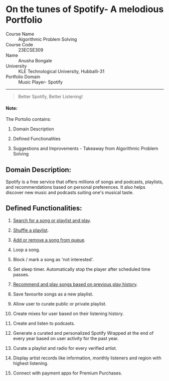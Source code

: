 # On the tunes of Spotify- A melodious Portfolio
<dl>
<dt>Course Name</dt>
<dd>Algorithmic Problem Solving</dd>
<dt>Course Code</dt>
<dd>23ECSE309</dd>
<dt>Name</dt>
<dd>Anusha Bongale</dd>
<dt>University</dt>
<dd>KLE Technological University, Hubballi-31</dd>
<dt>Portfolio Domain</dt>
<dd>Music Player- Spotify</dd>
</dl>


* * *

> Better Spotify, Better Listening!


#### Note:
The Portolio contains:

1. Domain Description
   
3. Defined Functionalities
   
5. Suggestions and Improvements - Takeaway from Algorithmic Problem Solving


## Domain Description:

Spotify is a free service that offers millions of songs and podcasts, playlists, and recommendations based on personal preferences. It also helps discover new music and podcasts suiting one's musical taste.

## Defined Functionalities:
1. [Search for a song or playlist and play](/pages/search_for_song.md).

2. [Shuffle a playlist](/pages/shuffle_playlist.md).
   
3. [Add or remove a song from queue](/pages/insert_remove_queue.md).

4. Loop a song.

5. Block / mark a song as 'not interested'.

6. Set sleep timer. Automatically stop the player after scheduled time passes.

7. [Recommend and play songs based on previous play history](/pages/recommend_song.md).

8. Save favourite songs as a new playlist.

9. Allow user to curate public or private playlist.

10. Create mixes for user based on their listening history.

11. Create and listen to podcasts.

12. Generate a curated and personalized Spotify Wrapped at the end of every year based on user activity for the past year.

13. Curate a playlist and radio for every verified artist.

14. Display artist records like information, monthly listeners and region with highest listening.

15. Connect with payment apps for Premium Purchases.
